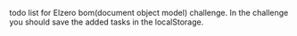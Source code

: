 todo list for Elzero bom(document object model) challenge.
In the challenge you should save the added tasks in the localStorage.

